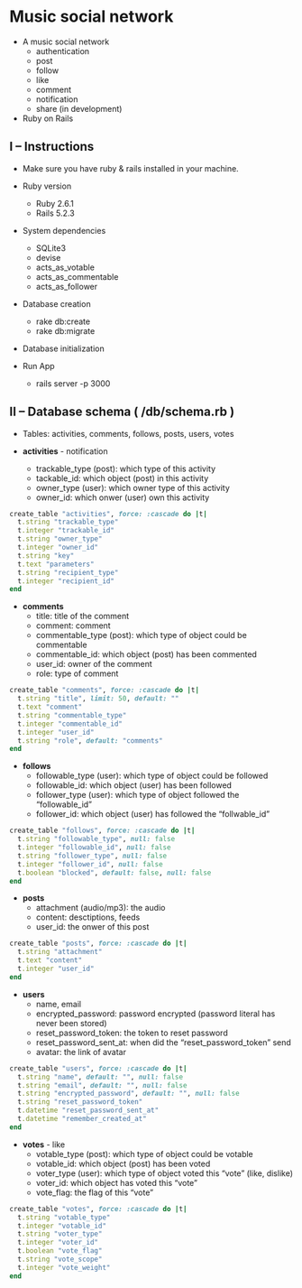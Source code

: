 # Music social network

- A music social network
  - authentication
  - post
  - follow
  - like
  - comment
  - notification
  - share (in development)
- Ruby on Rails

## I – Instructions
- Make sure you have ruby & rails installed in your machine.

* Ruby version
  - Ruby 2.6.1
  - Rails 5.2.3

* System dependencies
  - SQLite3
  - devise
  - acts_as_votable
  - acts_as_commentable
  - acts_as_follower

* Database creation
  - rake db:create
  - rake db:migrate

* Database initialization

* Run App
  - rails server -p 3000

## II – Database schema ( /db/schema.rb )
- Tables: activities, comments, follows, posts, users, votes

- **activities** - notification
  - trackable_type (post): which type of this activity
  - tackable_id: which object (post) in this activity
  - owner_type (user): which owner type of this activity
  - owner_id: which onwer (user) own this activity

```ruby
create_table "activities", force: :cascade do |t|
  t.string "trackable_type"
  t.integer "trackable_id"
  t.string "owner_type"
  t.integer "owner_id"
  t.string "key"
  t.text "parameters"
  t.string "recipient_type"
  t.integer "recipient_id"
end
```

- **comments**
  - title: title of the comment
  - comment: comment
  - commentable_type (post): which type of object could be commentable
  - commentable_id: which object (post) has been commented
  - user_id: owner of the comment
  - role: type of comment

```ruby
create_table "comments", force: :cascade do |t|
  t.string "title", limit: 50, default: ""
  t.text "comment"
  t.string "commentable_type"
  t.integer "commentable_id"
  t.integer "user_id"
  t.string "role", default: "comments"
end
```

- **follows**
  - followable_type (user): which type of object could be followed
  - followable_id: which object (user) has been followed
  - follower_type (user): which type of object followed the “followable_id”
  - follower_id: which object (user) has followed the “follwable_id”

```ruby
create_table "follows", force: :cascade do |t|
  t.string "followable_type", null: false
  t.integer "followable_id", null: false
  t.string "follower_type", null: false
  t.integer "follower_id", null: false
  t.boolean "blocked", default: false, null: false
end
```

- **posts**
  - attachment (audio/mp3): the audio
  - content: desctiptions, feeds
  - user_id: the onwer of this post

```ruby
create_table "posts", force: :cascade do |t|
  t.string "attachment"
  t.text "content"
  t.integer "user_id"
end
```

- **users**
  - name, email
  - encrypted_password: password encrypted (password literal has never been stored)
  - reset_password_token: the token to reset password
  - reset_password_sent_at: when did the “reset_password_token” send
  - avatar: the link of avatar

```ruby
create_table "users", force: :cascade do |t|
  t.string "name", default: "", null: false
  t.string "email", default: "", null: false
  t.string "encrypted_password", default: "", null: false
  t.string "reset_password_token"
  t.datetime "reset_password_sent_at"
  t.datetime "remember_created_at"
end
```

* **votes** - like
  - votable_type (post):  which type of object could be votable
  - votable_id: which object (post) has been voted
  - voter_type (user): which type of object voted this “vote” (like, dislike)
  - voter_id: which object has voted this “vote”
  - vote_flag: the flag of this “vote”

```ruby
create_table "votes", force: :cascade do |t|
  t.string "votable_type"
  t.integer "votable_id"
  t.string "voter_type"
  t.integer "voter_id"
  t.boolean "vote_flag"
  t.string "vote_scope"
  t.integer "vote_weight"
end
```
